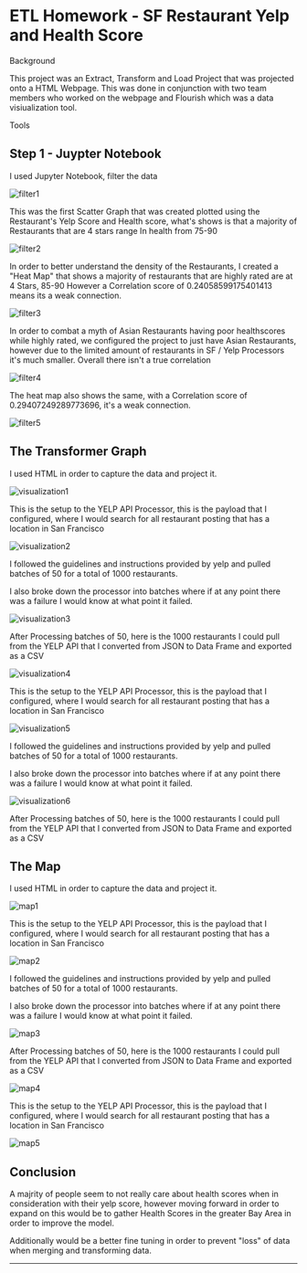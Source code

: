 # ETL Homework - SF Restaurant Yelp and Health Score 

Background 

This project was an Extract, Transform and Load Project that was projected onto a HTML Webpage. This was done in conjunction with two team members who worked on the webpage and Flourish which was a data visiualization tool. 

Tools 

## Step 1 - Juypter Notebook 

I used Jupyter Notebook, filter the data 

![filter1](Images/filter1.png)

This was the first Scatter Graph that was created plotted using the Restaurant's Yelp Score and Health score, what's shows is that a majority of Restaurants that are 4 stars range In health from 75-90


![filter2](Images/filter2.png)

In order to better understand the density of the Restaurants, I created a "Heat Map" that shows a majority of restaurants that are highly rated are at 4 Stars, 85-90 However a Correlation score of 0.24058599175401413 means its a weak connection. 

![filter3](Images/filter3.png)

In order to combat a myth of Asian Restaurants having poor healthscores while highly rated, we configured the project to just have Asian Restaurants, however due to the limited amount of restaurants in SF / Yelp Processors it's much smaller. Overall there isn't a true correlation 

![filter4](Images/filter4.png)

The heat map also shows the same, with a Correlation score of 0.29407249289773696, it's a weak connection. 

![filter5](Images/filter5.png)

## The Transformer Graph 

I used HTML in order to capture the data and project it. 

![visualization1](Images/visualization1.png)

This is the setup to the YELP API Processor, this is the payload that I configured, where I would search for all restaurant posting that has a location in San Francisco 


![visualization2](Images/visualization2.png)


I followed the guidelines and instructions provided by yelp and pulled batches of 50 for a total of 1000 restaurants. 

I also broke down the processor into batches where if at any point there was a failure I would know at what point it failed. 


![visualization3](Images/visualization3.png)

After Processing batches of 50, here is the 1000 restaurants I could pull from the YELP API that I converted from JSON to Data Frame and exported as a CSV 


![visualization4](Images/visualization4.png)

This is the setup to the YELP API Processor, this is the payload that I configured, where I would search for all restaurant posting that has a location in San Francisco 


![visualization5](Images/visualization5.png)


I followed the guidelines and instructions provided by yelp and pulled batches of 50 for a total of 1000 restaurants. 

I also broke down the processor into batches where if at any point there was a failure I would know at what point it failed. 


![visualization6](Images/visualization6.png)

After Processing batches of 50, here is the 1000 restaurants I could pull from the YELP API that I converted from JSON to Data Frame and exported as a CSV 

## The Map 

I used HTML in order to capture the data and project it. 

![map1](Images/map1.png)

This is the setup to the YELP API Processor, this is the payload that I configured, where I would search for all restaurant posting that has a location in San Francisco 


![map2](Images/map2.png)


I followed the guidelines and instructions provided by yelp and pulled batches of 50 for a total of 1000 restaurants. 

I also broke down the processor into batches where if at any point there was a failure I would know at what point it failed. 


![map3](Images/map3.png)

After Processing batches of 50, here is the 1000 restaurants I could pull from the YELP API that I converted from JSON to Data Frame and exported as a CSV 


![map4](Images/map4.png)

This is the setup to the YELP API Processor, this is the payload that I configured, where I would search for all restaurant posting that has a location in San Francisco 


![map5](Images/map5.png)





## Conclusion 

A majrity of people seem to not really care about health scores when in consideration with their yelp score, however moving forward in order to expand on this would be to gather Health Scores in the greater Bay Area in order to improve the model. 

Additionally would be a better fine tuning in order to prevent "loss" of data when merging and transforming data. 



- - -

